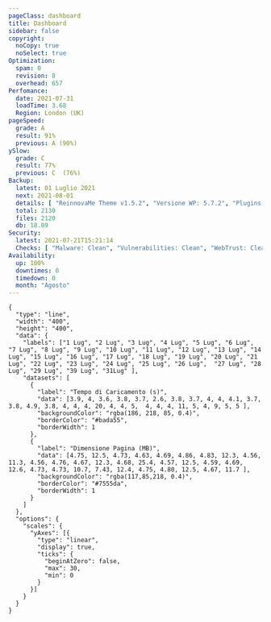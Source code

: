 ```yaml
---
pageClass: dashboard
title: Dashboard
sidebar: false
copyright:
  noCopy: true
  noSelect: true
Optimization:
  spam: 0
  revision: 8
  overhead: 657
Perfomance:
  date: 2021-07-31
  loadTime: 3.68
  Region: London (UK)
pageSpeed:
  grade: A
  result: 91%
  previous: A (90%)
ySlow:
  grade: C
  result: 77%
  previous: C  (76%)
Backup:
  latest: 01 Luglio 2021
  next: 2021-08-01
  details: [ "ReinnovaMe Theme v1.5.2", "Versione WP: 5.7.2", "Plugins: 29", "Numero di Posts: 12", "Commenti Approvati: 0" ]
  total: 2130
  files: 2120
  db: 18.09
Security:
  latest: 2021-07-21T15:21:14
  Checks: [ "Malware: Clean", "Vulnerabilities: Clean", "WebTrust: Clean" ]
Availability:
  up: 100%
  downtimes: 0
  timedown: 0
  month: "Agosto"
---
```


<main
    data-color-mode="auto"
    data-light-theme="light"
    data-dark-theme="dark_dimmed"
    class="d-flex flex-justify-between flex-column flex-sm-row  flex-md-items-start">
<section
class="color-bg-secondary my-2 p-md-4 p-sm-2 border rounded col-sm-12 mx-1 col-md-8 flex-1">
<PerfomanceHeader />
<div class="d-flex flex-wrap flex-justify-around flex-sm-items-center">
<pageSpeed /> <ySlow />
</div>

<ChartBox>

```chart
{
  "type": "line",
  "width": "400",
  "height": "400",
  "data": {
    "labels": ["1 Lug", "2 Lug", "3 Lug", "4 Lug", "5 Lug", "6 Lug", "7 Lug", "8 Lug", "9 Lug", "10 Lug", "11 Lug", "12 Lug", "13 Lug", "14 Lug", "15 Lug", "16 Lug", "17 Lug", "18 Lug", "19 Lug", "20 Lug", "21 Lug", "22 Lug", "23 Lug", "24 Lug", "25 Lug", "26 Lug",  "27 Lug", "28 Lug", "29 Lug", "39 Lug", "31Lug" ],
    "datasets": [
      {
        "label": "Tempo di Caricamento (s)",
        "data": [3.9, 4, 3.6, 3.8, 3.7, 2.6, 3.8, 3.7, 4, 4, 4.1, 3.7, 3.8, 4.9, 3.8, 4, 4, 4, 20, 4, 4, 5,  4, 4, 4, 11, 5, 4, 9, 5, 5 ],
        "backgroundColor": "rgba(186, 218, 85, 0.4)",
        "borderColor": "#bada55",
        "borderWidth": 1
      },
      {
        "label": "Dimensione Pagina (MB)",
        "data": [4.75, 12.5, 4.73, 4.63, 4.69, 4.86, 4.83, 12.3, 4.56, 11.3, 4.56, 4.76, 4.67, 12.3, 4.68, 25.4, 4.57, 12.5, 4.59, 4.69, 12.6, 4.73, 4.73, 10.7, 7.43, 12.4, 4.75, 4.80, 12.5, 4.67, 11.7 ],
        "backgroundColor": "rgba(117,85,218, 0.4)",
        "borderColor": "#7555da",
        "borderWidth": 1
      }
    ]
  },
  "options": {
    "scales": {
      "yAxes": [{
        "type": "linear",
        "display": true,
        "ticks": {
          "beginAtZero": false,
          "max": 30,
          "min": 0
        }
      }]
    }
  }
}
```
</ChartBox>

<OptimizationWidget />

<div class="container d-flex flex-column flex-sm-row">
  <DowntimeWidget class="col-sm-12 col-md-6 mx-auto" />
  <AxiosWp id="installed_plugins"  class="col-sm-12 col-md-6 color-bg-canvas rounded mt-3 color-bg-secondary" />
</div>

</section>


<section class="col-sm-12 col-md-3 mx-2">


<BackupCard />
<SecurityCard />

<ScanBot />

<HttpsStatus />

<UpdatesCard>

<PluginsTimeline />



</UpdatesCard>

</section>


</main>

<style>





</style>
